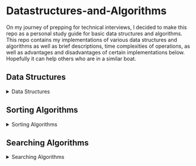 # Datastructures-and-Algorithms
On my journey of prepping for technical interviews, I decided to make this repo as a personal study guide for basic data structures and algorithms. This repo contains my implementations of various data structures and algorithms as well as brief descriptions, time complexities of operations, as well as advantages and disadvantages of certain implementations below. Hopefully it can help others who are in a similar boat.

## Data Structures

<details>
<summary>Data Structures</summary>
    
- ### Binary Search Tree
    - #### See Recurive Implementation [here](../master/data_structures/binary_search_tree/binary_search_tree_recursive.py)
    - #### See Iterative Implementation [here](../master/data_structures/binary_search_tree/binary_search_tree_iterative.py)
    - #### Description: 
        - A Binary Search Tree(BST) is a tree data structure that has the following properties:
            1. At any given node, all nodes in the left subtree contain keys that are less than the node's key
            2. At any given node, all nodes in the right subtree contain keys that are greater than the node's key
            3. Both the left and right subtrees must also be BSTs
            4. Each node has at most two child nodes
        - **Translation**: Given a parent node, the value of the left child node is always less than the value of the parent, and the value of the right child node is always greater than the parent
        - This invariant for a BST allows it to keep its keys in sorted order, so that operations can follow the principle (Divide and Conquer) of binary search. 
        - All nodes in a BST are usually distinct, but you can implement one that accomodates for duplicate keys
        <br>
        
     
    - #### Implementations And Tradeoffs:
        1. **Implementing using all iterative methods**:
            - The optimal way to implement BST methods
            - Sometimes less intuitive to implement (e.g. delete_node() operation) but much more space efficient
            - Time complexities for all operations remain the same between iterative and recursive implementations
        2. **Implementing using all recursive methods**:
            - Intuitive to implement as BSTs are a recursive data structure
            - Uses more space compared to iterative implementations 
                - All recursive operations will take O(h) space, where h is the height of the tree, due to the space being taken up on the implicit call stack
                - In a balanced BST, O(h) = O(logn), which isn't that big of a deal, but if the tree is skewed (looks more like a linked list), then this becomes O(n)
    - ### Types of Binary Trees:
        1. Full Binary Tree: A binary tree where every node has exactly zero or two children
        2. Perfect Binary Tree: A binary tree where all interior nodes have two children and **all** leaf nodes are on the same level
        3. Balanced Binary Tree: A binary tree where the height of the left and right subtrees of any node differ by no more than 1
        4. Complete Binary Tree: A binary tree where every level, except possibly the last, is completely filled, and all nodes in the last level are as far left as possible
                
    - #### Operations Implemented:
        - Some notes:
            - When I say O(h), h is the height of the BST. This means that for a balanced BST, O(h) is really O(logn), but for a skewed BST, O(h) is O(n). Since a skewed BST is really the actual worst case, you can probably just use O(n), but O(h) is a little more descriptive.
            - Time and space complexities below are for the iterative implementations. The recursive implementations have the same time complexities, but all of their space complexities are O(h)
            - Level order traversal is an exception as I didn't implement it recursively. I will probably add it later.
            
        <br>
        
        1. **insert()** -- > O(h) time, O(1) space
        2. **search()** -- > O(h) time, O(1) space
        3. **delete_node()** -- > O(h) time, O(1) space
        4. **is_empty()** -- > O(1) time, O(1) space
        5. **get_height()** -- > O(n) time, O(n) space
        6. **preorder_traversal()** -- > O(n) time, O(h) space
        7. **inorder_traversal()** -- > O(n) time, O(h) space
        8. **postorder_traversal()** -- > O(n) time, O(h) space
        9. **level_order_traversal()** O(n) time, O(n) space
    - #### Tree Traversals:
        - **Traversal**: The process of visiting each node in the tree exactly once, it some order
        - **Breadth-first search**: Visiting all nodes in the BST level by level
            - Good for finding the shortest path from one node to another
            - Generally requires more memory than a DFS traversal (assuming the tree is not skewed)
            - O(1) space for a skewed BST
            - O(n) space for a balanced BST
            - List of BFS algorithms:
                1. Level Order Traversal: Same as the definition of breadth-first search above
        - **Depth-first search**: Start at a root node and walk down a path in the BST as far as possible before backtracking
            - Generally requires less memory than BFS (assuming the tree is not skewed)
            - O(n) space for a skewed BST
            - O(log n) space for a balanced BST
            - Easy to implement with recursion
            - Will not necessarily find the shortest path between two nodes
            - List of DFS algorithms:
                1. Preorder Traversal: Given any node, this algorithm visits (processes) this node first, then visits all nodes in its left subtree, and finally visits all nodes in its right subtree. This continues recursively until all nodes in the tree or subtree have been visited
                2. Inorder Traversal: Given any node, this algorithm visits (processes) all nodes in its left subtree first, then visits it, and finally visits all nodes in its right subtree. This continues recursively until all nodes in the tree or subtree have been visited
                3. Postorder Traversal: Given any node, this algorithms visits (processes) all nodes in its left subtree first, then visits all nodes in its right subtree, and finally visits the given node. This continues recursively until all nodes in the tree or subtree have been visited
    - #### Applications of data structure:
        1. Sorting elements: An inorder traversal of a BST returns all nodes in sorted order
        2. Useful for when you need a data structure that keeps elements sorted as you insert them, but also allows for fast removals (assuming the BST is a self-balancing tree such as an AVL Tree)
        3. Can be used to implement a priority queue (assuming the BST is a self-balancing tree such as an AVL Tree)
       
    - #### Advantages:
        1. Assuming the tree is balanced, BSTs allow for fast lookups, insertions, and deletions
        2. Good for sorting and keeping elements sorted upon insertion
        3. Easy to find the next greatest node (inorder successor) and the next smallest node (inorder predecessor) in O(h) time
        4. Great for representing hierarchies of things
        
    - #### Disadvantages:
        1. Slower lookups than a hash table

    - #### Further Notes:
        1. The height of a node is the length of the longest path from the given node **down** to some leaf
        2. The depth of a node is the length of the longest path from that node to the root
        
    <br>

- ### Union-Find/Disjoint Set
    - #### See implementation [here](../master/data_structures/union_find.py)
    - #### Description: 
        The Union-Find is a data structure that keeps track of a set of elements which are split into one or more subsets that have no elements in common (disjoint sets). Each subset can be visualized as a tree, where each node contains data as well as a pointer to its parent. The parent of a root node is itself.
        <br>
        
        When an element is added to the Union-Find, its parent is itself, and it makes its own set. The two core operations are **find**, and **union**. Find returns the name or id of the set that an element belongs to (the root node) and union merges two sets together by pointing the root of one set to the root of another.
    - #### Implementations And Tradeoffs:
        1. **Without union by rank or path compression**:
            - Union and find operations will both take O(n) time
            - The slowest implementation
        2. **With union by rank without path compression**:
            - Union and find operations will both take O(log n) time
            - You can also do union by size (a.k.a weighted union) or union by height and achieve the same time complexity for both operations
        3. **With union by rank with path compression**:
            - Union and find operations will both take O(alpha(n)) time
            - The combination of these two optimizations makes this the optimal implementation
            - You can also do union by size instead of union by rank along with path compression and get the same time complexity for both operations
            - Rank is the same as the height of the tree if path compression had not been used
        4. **Space complexity**: Linear time in average and worst case for all implementations
    - #### Operations Implemented:
        1. **find()** with path compression -- > Amortized constant time, O(1) space
        2. **union()** by rank -- > Amortized constant time, O(1) space
        3. **is_connected()** -- > Amortized constant time, O(1) space
        4. **get_num_components()** -- > Constant time, O(1) space
    - #### Applications of data structure:
        1. Kruskal's Minimum Spanning Tree algorithm
        2. Detecting a cycle in an undirected graph(DFS is less space efficient but wins out in terms of time complexity due to amortized cost of the union operation.).
        3. Network connectivity: Determining whether two vertices in a graph are connected to each other through a series of edges.
        4. Least Common Ancestor in Trees
    - #### Advantages:
        1. Near constant time complexity for all operations when implemented with union by rank (or size) and path compression.
    - #### Disadvantages:
        1. Depends on what problem you are trying to solve.
    - ### Further Notes:
        1. The Union Find takes O(n) time to construct a set of "n" elements
        2. The size of the Union Find is determined when it is instantiated
        3. There is no "un-union" operation
        4. The number of components is always equal to the number of roots remaining
        5. The number of root nodes never increases
    <br>
    
- ### LRU Cache
    - #### See implementation [here](../master/data_structures/lru_cache/lru_cache.py)
    - #### Description:
        - #### What is a Cache? (a simplistic view)
            - A cache is hardware or software that stores the result of an operation so that future requests return faster.
            - **Example**: Storing the results of a database query in a cache so that you don't have to do the computation again and again. 
            - When a request comes in, you look in the cache to see if the request information is in there.
            - If it is, then you simply return the response to the client. This is called a **cache hit**.
            - If it isn't(**cache miss**), then you query the database, store the result of this query in the cache, and then return the response to the client
        - #### What is LRU?
            - LRU stands for least recently used, and it is a type of **cache policy**
            - A cache policy is the set of rules that determines when you insert and remove data from a cache
            - Under the LRU policy, you create a cache of some predetermined size, where the most recently requested data sits on top of the cache, and the least recently requested data sits on the bottom
            - Whenever a request comes in and you successfully hit the cache, either to retrieve data, or update some data, you move that data to the top of the cache, since it is now the most recently requested item
            - Similarly, when a request comes in and the data isn't in the cache, you hit the database, and insert this new data at the top of the cache, since it is now the most recently requested item
            - Where the cache policy comes into play is if the cache has reached max capacity. In this case, you remove, or evict, the least recently used item in the cache, which should be the item at the very bottom
        <br>
        
     
    - #### Implementations And Tradeoffs:
        - **Requirements** - An LRU Cache must support the following operations in constant time:
            - **get(key)**: Return an item from the cache with the corresponding key and move that item to the top of the cache.
            - **put(key, value)**: Insert a new item into the cache. If an item with the given key already exists, update it and move it to the top of the cache. If the cache is full, remove the least recently used entry.
            
        <br>
        
        - **Thinking through a possible implementation** (skip to the last bullet if you just care about an optimal solution):
            - O(1) time operations usually leads me to think of a hash table, so let's look at that first
            - Hash Table: Has O(1) time lookups, inserts, updates, and deletes, which is perfect. You can make an object that represents an item in the cache, and store each item at some key in the hash table. But, we need something to maintain a kind of ordering of our items with a notion of a head and tail in our data structure. Maybe this can be combined with something else?
            - Hash Table + List: O(1) lookups, O(1) updates, and O(1) removals from the end, all of which are optimal. However, we may need to remove items from the middle when they are requested/ updated and then insert them at the front of the list. Removals from the middle of a list take O(n) time and insertions at the front also take O(n) time which is too slow
            - Hash Table  + BST: With this combination you could maybe have each item maintain a timestamp as to when it was last accessed, and keep an instance variable that holds least recently used item to speed up deletions (nodes will have parents pointers as well). O(1) lookups, O(1) updates, O(1) removals from the end. However, moving items from the interior of the BST due to updates and requests to the top of the BST will take O(log n) time for each operation(deletions included), which is too slow.
            - Hash Table + Heap: Same problems as with a BST. Too slow
            - Hash Table + Singly Linked List with a tail pointer: O(1) lookups, O(1) updates, O(1) for insertions at the head, and O(1) removals from the end. This is much better, but still lacking in one area. Deletions from the middle of the list are O(n). After you update an item or get it from the hash table, you will need to delete this node from the linked list and then insert it at the head. The insertion is O(1) time, but you can't traverse backwards in a singly linked list to reconfigure the pointers necessaru to delink the node. This requires that you traverse the list up until that point to perform a deletion which is O(n) time. Once again, too slow.
            - **Hash Table** + **Doubly Linked List with a tail pointer**: O(1) lookups, O(1) updates, O(1) insertions at the head, O(1) deletions regradless of where they occur. The fact that nodes in a doubly linked list maintain a pointer to their next and previous nodes allows us to overcome the inefficiency of the delete operation using singly linked lists. This is an optimal solution and is the one I have implemented. 
    - #### Operations Implemented(all other methods in the cache are weak internals):
        1. **get()** - > O(1) time, O(1) space
        2. **put()** - > O(1) time, O(1) space
        3. **is_full()** -> O(1) time. Not necessary, but I added it because I wanted the convenience of it.
    - #### Applications of data structure:
        - See the section on What is a Cache? above
    - #### Advantages:
        - All operations are very fast: O(1) time
    - #### Disadvantages:
        - Space heavy. Implementing the LRU cache with a hash table and a doubly linked list takes O(n) space for the hash table, O(n) space for the doubly linked list, plus some extra space for the pointers. This is still O(n) space overall, but it's still two data structures as opposed to one.
    - #### Some Reasons to Use a Cache:
        1. Reducing networks calls to a database. Particularly useful if you are querying for commonly used data
        2. Avoiding computations. This is especially true if the computations are slow
        3. Avoiding load on a database
    <br>
    
</details>


## Sorting Algorithms
<details>
  <summary>Sorting Algorithms</summary>
</details>

## Searching Algorithms
<details>
  <summary>Searching Algorithms</summary>
  
  - ### Binary Search
    - #### See implementations [here](../master/search/binary_search/binary_search.py)
    - #### Description:
        - Binary search is a divide and conquer algorithm used for quickly finding an element in an array that runs in O(log n) time. One of the preconditions for binary search to work is that the input array must be sorted. This precondition is what allows you to halve your search space at each step of the algorithm and achieve the logarithmic time complexity. 
        - Initially your search space is the entire array. The below three steps are to be performed until you've exhausted your search. At that time, the loop should break:
            - **Step 1** - Search: Look at the element in the middle of your search space. 
            - **Step 2** - Comparisons: 
                - **2a** - Target element found: If the current element equals the target element you are looking for, return the index of the current element (or return True or whatever your algorithm is required to return), else proceed to step 2b or 2c
                - **2b** - Target element > current element: If the current element is less your target element, then your target must lie in the right half of your array. Reset your search space to be the upper half of the array and go back to step 1. If not, proceed to step 2c
                - **2c** - Target element < current element: Since the other two conditions weren't True, this means that the current element is greater than your target element, so your target must lie in the left half of your array. Reset your search space to be the lower half of the array and go back to step 1
            - **Step 3** - Target element not found: If you've looped through the above sequence, and haven't found your target element, it must not exist in the array. Return -1 (or False, or whatever your algorithm is required to return)
    - #### Implementations And Tradeoffs:
        1. **Recursive implementation**:
            - Intuitive to implement
            - Time complexity is O(log n)
            - Space complexity is O(log n)
            - Same time complexity as the iterative implementation, but uses more space (not much more)
        2. **Iterative implementation**:
            - Time complexity is O(log n)
            - Space complexity is O(1)
            - Better in terms of space complexity, but log n is pretty small anyways, so it's not really that huge of a difference
    - #### Applications of Algorithm:
        - Finding if an element exists in a sorted array (you don't care about the position or number of occurences)
        - Finding the number of occurences of an element in a sorted array
        - Finding the first or last occurence of an element in a sorted array
        - Finding out how many times a sorted array is rotated
        - Finding an element in a circular array
    - #### Advantages:
        - Fast runtime, O(log n)
    - #### Disadvantages:
        - Requires that an array be sorted to work
    - #### Further Notes:
        - **Divide and conquer algorithms**: These are a set of algorithms that break a problem into two or more sub-problems at each step in the algorithm, until the problem becomes simple enough to solve directly. Two exampe other than binary search are merge sort and quicksort
        - Normally calculating the middle index for your search space is as simple as mid = (low + high) // 2, but to avoid integer overflow in some languages, it is better to do mid = low + (high - low) // 2
        - The basic implementation of binary search will only tell you if an element exists in the array or return the first index it finds. It does not guarantee that this is either the first or last element in the array
        
       
    <br>
</details>
  
